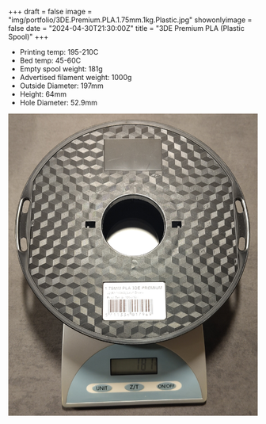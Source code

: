 +++
draft = false
image = "img/portfolio/3DE.Premium.PLA.1.75mm.1kg.Plastic.jpg"
showonlyimage = false
date = "2024-04-30T21:30:00Z"
title = "3DE Premium PLA (Plastic Spool)"
+++

-   Printing temp: 195-210C
-   Bed temp: 45-60C
-   Empty spool weight: 181g
-   Advertised filament weight: 1000g
-   Outside Diameter: 197mm
-   Height: 64mm
-   Hole Diameter: 52.9mm
<!--more-->

![image](/img/portfolio/3DE.Premium.PLA.1.75mm.1kg.Plastic.jpg)


